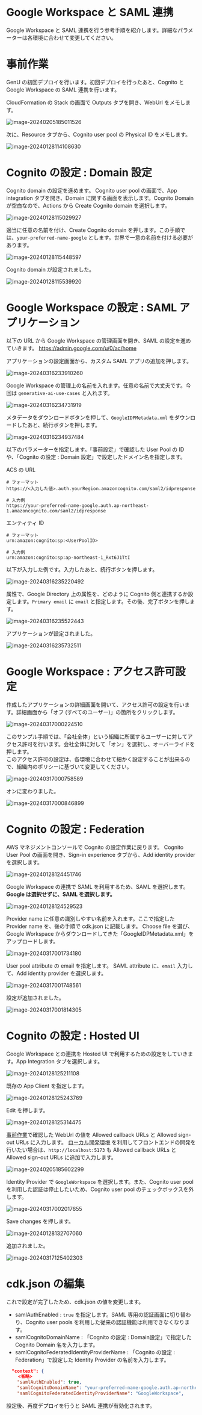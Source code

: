 # Google Workspace と SAML 連携

Google Workspace と SAML 連携を行う参考手順を紹介します。詳細なパラメーターは各環境に合わせて変更してください。

# 事前作業

GenU の初回デプロイを行います。初回デプロイを行ったあと、Cognito と Google Workspace の SAML 連携を行います。

CloudFormation の Stack の画面で Outputs タブを開き、WebUrl をメモします。

![image-20240205185011526](../assets/SAML_WITH_GOOGLE_WORKSPACE/image-20240205185011526.png)

次に、Resource タブから、Cognito user pool の Physical ID をメモします。

![image-20240128114108630](../assets/SAML_WITH_GOOGLE_WORKSPACE/image-20240317105731051.png)

# Cognito の設定 : Domain 設定

Cognito domain の設定を進めます。
Cognito user pool の画面で、App integration タブを開き、Domain に関する画面を表示します。Cognito Domain が空白なので、Actions から Create Cognito domain を選択します。

![image-20240128115029927](../assets/SAML_WITH_ENTRA_ID/image-20240128115029927.png)

適当に任意の名前を付け、Create Cognito domain を押します。この手順では、`your-preferred-name-google` とします。世界で一意の名前を付ける必要があります。

![image-20240128115448597](../assets/SAML_WITH_GOOGLE_WORKSPACE/image-20240316234530866.png)

Cognito domain が設定されました。

![image-20240128115539920](../assets/SAML_WITH_GOOGLE_WORKSPACE/image-20240316234607065-1710645672447-1710645678992.png)

# Google Workspace の設定 : SAML アプリケーション

以下の URL から Google Workspace の管理画面を開き、SAML の設定を進めていきます。
https://admin.google.com/u/0/ac/home

アプリケーションの設定画面から、カスタム SAML アプリの追加を押します。

![image-20240316233910260](../assets/SAML_WITH_GOOGLE_WORKSPACE/image-20240316233910260.png)

Google Workspace の管理上の名前を入れます。任意の名前で大丈夫です。今回は `generative-ai-use-cases` と入れます。

![image-20240316234731919](../assets/SAML_WITH_GOOGLE_WORKSPACE/image-20240316234731919.png)

メタデータをダウンロードボタンを押して、`GoogleIDPMetadata.xml` をダウンロードしたあと、続行ボタンを押します。

![image-20240316234937484](../assets/SAML_WITH_GOOGLE_WORKSPACE/image-20240316234937484.png)

以下のパラメーターを指定します。「事前設定」で確認した User Pool の ID や、「Cognito の設定 : Domain 設定」で設定したドメイン名を指定します。

ACS の URL

```
# フォーマット
https://<入力した値>.auth.yourRegion.amazoncognito.com/saml2/idpresponse

# 入力例
https://your-preferred-name-google.auth.ap-northeast-1.amazoncognito.com/saml2/idpresponse
```

エンティティ ID

```
# フォーマット
urn:amazon:cognito:sp:<UserPoolID>

# 入力例
urn:amazon:cognito:sp:ap-northeast-1_Rxt6J1TtI
```

以下が入力した例です。入力したあと、続行ボタンを押します。

![image-20240316235220492](../assets/SAML_WITH_GOOGLE_WORKSPACE/image-20240316235220492.png)

属性で、Google Directory 上の属性を、どのように Cognito 側と連携するか設定します。`Primary email` に `email` と指定します。その後、完了ボタンを押します。

![image-20240316235522443](../assets/SAML_WITH_GOOGLE_WORKSPACE/image-20240316235522443.png)

アプリケーションが設定されました。

![image-20240316235732511](../assets/SAML_WITH_GOOGLE_WORKSPACE/image-20240316235732511.png)

# Google Workspace : アクセス許可設定

作成したアプリケーションの詳細画面を開いて、アクセス許可の設定を行います。詳細画面から「オフ (すべてのユーザー)」の箇所をクリックします。

![image-20240317000224510](../assets/SAML_WITH_GOOGLE_WORKSPACE/image-20240317000224510.png)

このサンプル手順では、「会社全体」という組織に所属するユーザーに対してアクセス許可を行います。会社全体に対して「オン」を選択し、オーバーライドを押します。  
このアクセス許可の設定は、各環境に合わせて細かく設定することが出来るので、組織内のポリシーに基づいて変更してください。

![image-20240317000758589](../assets/SAML_WITH_GOOGLE_WORKSPACE/image-20240317000758589.png)

オンに変わりました。

![image-20240317000846899](../assets/SAML_WITH_GOOGLE_WORKSPACE/image-20240317000846899.png)

# Cognito の設定 : Federation

AWS マネジメントコンソールで Cognito の設定作業に戻ります。
Cognito User Pool の画面を開き、Sign-in experience タブから、Add identity provider を選択します。

![image-20240128124451746](../assets/SAML_WITH_ENTRA_ID/image-20240128124451746.png)

Google Workspace の連携で SAML を利用するため、SAML を選択します。**Google は選択せずに、SAML を選択します。**

![image-20240128124529523](../assets/SAML_WITH_ENTRA_ID/image-20240128124529523.png)

Provider name に任意の識別しやすい名前を入れます。ここで指定した Provider name を、後の手順で cdk.json に記載します。
Choose file を選び、Google Workspace からダウンロードしてきた「GoogleIDPMetadata.xml」をアップロードします。

![image-20240317001734180](../assets/SAML_WITH_GOOGLE_WORKSPACE/image-20240317001734180.png)

User pool attribute の email を指定します。
SAML attribute に、`email` 入力して、Add identity provider を選択します。

![image-20240317001748561](../assets/SAML_WITH_GOOGLE_WORKSPACE/image-20240317001748561.png)

設定が追加されました。

![image-20240317001814305](../assets/SAML_WITH_GOOGLE_WORKSPACE/image-20240317001814305.png)

# Cognito の設定 : Hosted UI

Google Workspace との連携を Hosted UI で利用するための設定をしていきます。App Integration タブを選択します。

![image-20240128125211108](../assets/SAML_WITH_ENTRA_ID/image-20240128125211108.png)

既存の App Client を指定します。

![image-20240128125243769](../assets/SAML_WITH_ENTRA_ID/image-20240128125243769.png)

Edit を押します。

![image-20240128125314475](../assets/SAML_WITH_ENTRA_ID/image-20240128125314475.png)

[事前作業](#事前作業)で確認した WebUrl の値を Allowed callback URLs と Allowed sign-out URLs に入力します。
[ローカル開発環境](./DEVELOPMENT.md) を利用してフロントエンドの開発を行いたい場合は、`http://localhost:5173` も Allowed callback URLs と Allowed sign-out URLs に追加で入力します。

![image-20240205185602299](../assets/SAML_WITH_ENTRA_ID/image-20240205185602299.png)

Identity Provider で `GoogleWorkspace` を選択します。また、Cognito user pool を利用した認証は停止したいため、Cognito user pool のチェックボックスを外します。

![image-20240317002017655](../assets/SAML_WITH_GOOGLE_WORKSPACE/image-20240317002017655.png)

Save changes を押します。

![image-20240128132707060](../assets/SAML_WITH_ENTRA_ID/image-20240128132707060.png)

追加されました。

![image-20240317125402303](../assets/SAML_WITH_GOOGLE_WORKSPACE/image-20240317125402303.png)

# cdk.json の編集

これで設定が完了したため、cdk.json の値を変更します。

- samlAuthEnabled : `true` を指定します。SAML 専用の認証画面に切り替わり、Cognito user pools を利用した従来の認証機能は利用できなくなります。
- samlCognitoDomainName : 「Cognito の設定 : Domain設定」で指定した Cognito Domain 名を入力します。
- samlCognitoFederatedIdentityProviderName : 「Cognito の設定 : Federation」で設定した Identity Provider の名前を入力します。

```json
  "context": {
　　 <省略>
    "samlAuthEnabled": true,
    "samlCognitoDomainName": "your-preferred-name-google.auth.ap-northeast-1.amazoncognito.com",
    "samlCognitoFederatedIdentityProviderName": "GoogleWorkspace",
```

設定後、再度デプロイを行うと SAML 連携が有効化されます。
